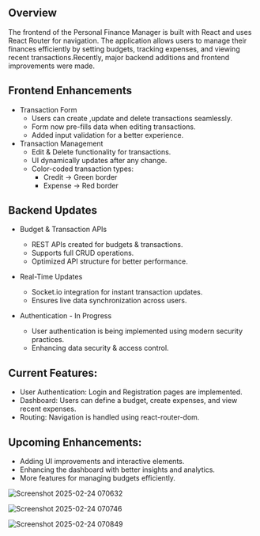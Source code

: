 ## Overview
The frontend of the Personal Finance Manager is built with React and uses React Router for navigation. The application allows users to manage their finances efficiently by setting budgets, tracking expenses, and viewing recent transactions.Recently, major backend additions and frontend improvements were made.

## Frontend Enhancements
  - Transaction Form
    - Users can create ,update and delete transactions seamlessly.
    - Form now pre-fills data when editing transactions.
    - Added input validation for a better experience.
  - Transaction Management
    - Edit & Delete functionality for transactions.
    - UI dynamically updates after any change.
    - Color-coded transaction types:
       - Credit → Green border
       - Expense → Red border

## Backend Updates
  - Budget & Transaction APIs
    - REST APIs created for budgets & transactions.
    - Supports full CRUD operations.
    - Optimized API structure for better performance.

  - Real-Time Updates
    - Socket.io integration for instant transaction updates.
    - Ensures live data synchronization across users.

  - Authentication - In Progress
    - User authentication is being implemented using modern security practices.
    - Enhancing data security & access control.

## Current Features:
 *  User Authentication: Login and Registration pages are implemented.
 *  Dashboard: Users can define a budget, create expenses, and view recent expenses.
 *  Routing: Navigation is handled using react-router-dom.

## Upcoming Enhancements:
 - Adding UI improvements and interactive elements.
 - Enhancing the dashboard with better insights and analytics.
 - More features for managing budgets efficiently.

![Screenshot 2025-02-24 070632](https://github.com/user-attachments/assets/05ae79bf-4c9a-492b-83d7-a5ee108a8c1e)

![Screenshot 2025-02-24 070746](https://github.com/user-attachments/assets/81f19568-286f-4a16-8b1b-6c22055607e0)

![Screenshot 2025-02-24 070849](https://github.com/user-attachments/assets/59d8b012-2f8b-4d0c-9bc0-4c96c2a4e693)




